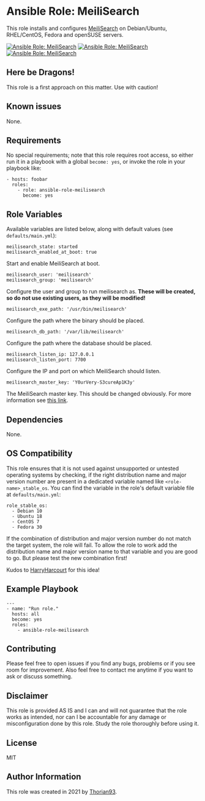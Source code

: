 # Ansible Role: MeiliSearch

This role installs and configures [MeiliSearch](https://docs.meilisearch.com/) on Debian/Ubuntu, RHEL/CentOS, Fedora and openSUSE servers.

[![Ansible Role: MeiliSearch](https://img.shields.io/ansible/role/54029?style=flat-square)](https://galaxy.ansible.com/thorian93/ansible_role_meilisearch)
[![Ansible Role: MeiliSearch](https://img.shields.io/ansible/quality/54029?style=flat-square)](https://galaxy.ansible.com/thorian93/ansible_role_meilisearch)
[![Ansible Role: MeiliSearch](https://img.shields.io/ansible/role/d/54029?style=flat-square)](https://galaxy.ansible.com/thorian93/ansible_role_meilisearch)

## Here be Dragons!

This role is a first approach on this matter. Use with caution!

## Known issues

None.

## Requirements

No special requirements; note that this role requires root access, so either run it in a playbook with a global `become: yes`, or invoke the role in your playbook like:

    - hosts: foobar
      roles:
        - role: ansible-role-meilisearch
          become: yes

## Role Variables

Available variables are listed below, along with default values (see `defaults/main.yml`):

    meilisearch_state: started
    meilisearch_enabled_at_boot: true

Start and enable MeiliSearch at boot.

    meilisearch_user: 'meilisearch'
    meilisearch_group: 'meilisearch'

Configure the user and group to run meilisearch as. **These will be created, so do not use existing users, as they will be modified!**

    meilisearch_exe_path: '/usr/bin/meilisearch'

Configure the path where the binary should be placed.

    meilisearch_db_path: '/var/lib/meilisearch'

Configure the path where the database should be placed.

    meilisearch_listen_ip: 127.0.0.1
    meilisearch_listen_port: 7700

Configure the IP and port on which MeiliSearch should listen.

    meilisearch_master_key: 'Y0urVery-S3cureAp1K3y'

The MeiliSearch master key. This should be changed obviously. For more information see [this link](https://docs.meilisearch.com/reference/features/configuration.html#master-key).

## Dependencies

None.

## OS Compatibility

This role ensures that it is not used against unsupported or untested operating systems by checking, if the right distribution name and major version number are present in a dedicated variable named like `<role-name>_stable_os`. You can find the variable in the role's default variable file at `defaults/main.yml`:

    role_stable_os:
      - Debian 10
      - Ubuntu 18
      - CentOS 7
      - Fedora 30

If the combination of distribution and major version number do not match the target system, the role will fail. To allow the role to work add the distribution name and major version name to that variable and you are good to go. But please test the new combination first!

Kudos to [HarryHarcourt](https://github.com/HarryHarcourt) for this idea!

## Example Playbook

    ---
    - name: "Run role."
      hosts: all
      become: yes
      roles:
        - ansible-role-meilisearch

## Contributing

Please feel free to open issues if you find any bugs, problems or if you see room for improvement. Also feel free to contact me anytime if you want to ask or discuss something.

## Disclaimer

This role is provided AS IS and I can and will not guarantee that the role works as intended, nor can I be accountable for any damage or misconfiguration done by this role. Study the role thoroughly before using it.

## License

MIT

## Author Information

This role was created in 2021 by [Thorian93](http://thorian93.de/).
